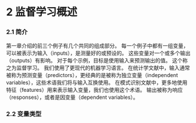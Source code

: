# 2 监督学习概述

### 2.1 简介

第一章介绍的前三个例子有几个共同的组成部分。 每一个例子中都有一组变量，可以被表示为输入（inputs），是测量好的或预设的。 这些变量对一个或多个输出（outputs）有影响。 对于每个示例，目标是使用输入来预测输出的值。 这个称之为监督学习。
我们使用了更现代的机器学习语言。 在统计学文献中，输入通常被称为预测变量（predictors），更经典的是被称为独立变量（independent variables），这些术语我们将与输入互换使用。 在模式识别文献中，更多地使用特征（features）用来表示输入变量，我们也使用这个术语。 输出被称为响应（responses），或者是因变量（dependent variables）。



### 2.2 变量类型

